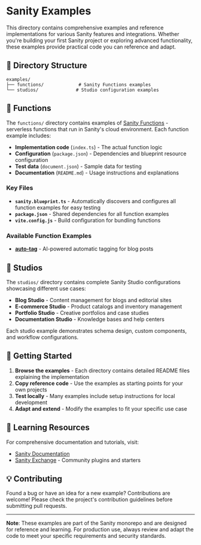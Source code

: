 # Sanity Examples

This directory contains comprehensive examples and reference implementations for various Sanity features and integrations. Whether you're building your first Sanity project or exploring advanced functionality, these examples provide practical code you can reference and adapt.

## 📁 Directory Structure

```text
examples/
├── functions/             # Sanity Functions examples
└── studios/              # Studio configuration examples
```

## 🔧 Functions

The `functions/` directory contains examples of [Sanity Functions](https://www.sanity.io/docs/compute-and-ai/functions-introduction) - serverless functions that run in Sanity's cloud environment. Each function example includes:

- **Implementation code** (`index.ts`) - The actual function logic
- **Configuration** (`package.json`) - Dependencies and blueprint resource configuration
- **Test data** (`document.json`) - Sample data for testing
- **Documentation** (`README.md`) - Usage instructions and explanations

### Key Files

- **`sanity.blueprint.ts`** - Automatically discovers and configures all function examples for easy testing
- **`package.json`** - Shared dependencies for all function examples
- **`vite.config.js`** - Build configuration for bundling functions

### Available Function Examples

- **[auto-tag](./functions/auto-tag/README.md)** - AI-powered automatic tagging for blog posts

## 🎨 Studios

The `studios/` directory contains complete Sanity Studio configurations showcasing different use cases:

- **Blog Studio** - Content management for blogs and editorial sites
- **E-commerce Studio** - Product catalogs and inventory management
- **Portfolio Studio** - Creative portfolios and case studies
- **Documentation Studio** - Knowledge bases and help centers

Each studio example demonstrates schema design, custom components, and workflow configurations.

## 🚀 Getting Started

1. **Browse the examples** - Each directory contains detailed README files explaining the implementation
2. **Copy reference code** - Use the examples as starting points for your own projects
3. **Test locally** - Many examples include setup instructions for local development
4. **Adapt and extend** - Modify the examples to fit your specific use case

## 📖 Learning Resources

For comprehensive documentation and tutorials, visit:

- [Sanity Documentation](https://www.sanity.io/docs)
- [Sanity Exchange](https://www.sanity.io/exchange) - Community plugins and starters

## 💡 Contributing

Found a bug or have an idea for a new example? Contributions are welcome! Please check the project's contribution guidelines before submitting pull requests.

---

**Note**: These examples are part of the Sanity monorepo and are designed for reference and learning. For production use, always review and adapt the code to meet your specific requirements and security standards.
